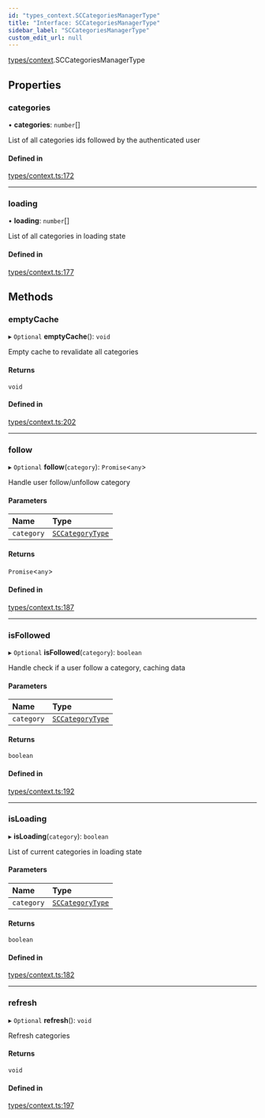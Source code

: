 ```yaml
---
id: "types_context.SCCategoriesManagerType"
title: "Interface: SCCategoriesManagerType"
sidebar_label: "SCCategoriesManagerType"
custom_edit_url: null
---
```


[types/context](../modules/types_context.md).SCCategoriesManagerType

## Properties

### categories

• **categories**: `number`[]

List of all categories ids followed by the authenticated user

#### Defined in

[types/context.ts:172](https://github.com/selfcommunity/community-ui/blob/1eb776a/packages/sc-core/src/types/context.ts#L172)

___

### loading

• **loading**: `number`[]

List of all categories in loading state

#### Defined in

[types/context.ts:177](https://github.com/selfcommunity/community-ui/blob/1eb776a/packages/sc-core/src/types/context.ts#L177)

## Methods

### emptyCache

▸ `Optional` **emptyCache**(): `void`

Empty cache to revalidate all categories

#### Returns

`void`

#### Defined in

[types/context.ts:202](https://github.com/selfcommunity/community-ui/blob/1eb776a/packages/sc-core/src/types/context.ts#L202)

___

### follow

▸ `Optional` **follow**(`category`): `Promise`<`any`\>

Handle user follow/unfollow category

#### Parameters

| Name | Type |
| :------ | :------ |
| `category` | [`SCCategoryType`](types_category.SCCategoryType.md) |

#### Returns

`Promise`<`any`\>

#### Defined in

[types/context.ts:187](https://github.com/selfcommunity/community-ui/blob/1eb776a/packages/sc-core/src/types/context.ts#L187)

___

### isFollowed

▸ `Optional` **isFollowed**(`category`): `boolean`

Handle check if a user follow a category, caching data

#### Parameters

| Name | Type |
| :------ | :------ |
| `category` | [`SCCategoryType`](types_category.SCCategoryType.md) |

#### Returns

`boolean`

#### Defined in

[types/context.ts:192](https://github.com/selfcommunity/community-ui/blob/1eb776a/packages/sc-core/src/types/context.ts#L192)

___

### isLoading

▸ **isLoading**(`category`): `boolean`

List of current categories in loading state

#### Parameters

| Name | Type |
| :------ | :------ |
| `category` | [`SCCategoryType`](types_category.SCCategoryType.md) |

#### Returns

`boolean`

#### Defined in

[types/context.ts:182](https://github.com/selfcommunity/community-ui/blob/1eb776a/packages/sc-core/src/types/context.ts#L182)

___

### refresh

▸ `Optional` **refresh**(): `void`

Refresh categories

#### Returns

`void`

#### Defined in

[types/context.ts:197](https://github.com/selfcommunity/community-ui/blob/1eb776a/packages/sc-core/src/types/context.ts#L197)
